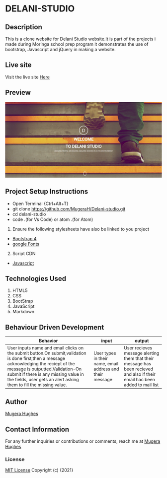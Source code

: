 # DELANI-STUDIO

## Description

This is a clone website for Delani Studio website.It is part of the projects i made during Moringa school prep program it demonstrates the use of bootstrap, Javascript and jQuery in making a website.

## Live site

Visit the live site [Here](https://mugerah.github.io/Delani-studio/)

## Preview

![image](assets/h.jpg)

## Project Setup Instructions

- Open Terminal {Ctrl+Alt+T}
- git clone https://github.com/MugeraH/Delani-studio.git
- cd delani-studio
- code .(for Vs Code) or atom .(for Atom)

1. Ensure the following stylesheets have also be linked to you project

- [Bootstrap 4](https://maxcdn.bootstrapcdn.com/bootstrap/4.0.0/css/bootstrap.min.css)
- [google Fonts](https://use.fontawesome.com/releases/v5.5.0/css/all.css)

2. Script CDN

- [Javascript](https://ajax.googleapis.com/ajax/libs/jquery/3.5.1/jquery.min.js)

## Technologies Used

1. HTML5
2. CSS
3. BootStrap
4. JavaScript
5. Markdown

## Behaviour Driven Development

| Behavior| input | output |
| -------- | -------- | -------- |
|User inputs name and email clicks on the submit button.On submit,validation is done first,then a message acknowledging the reciept of the message is outputted.Validation-On submit if there is any missing value in the fields, user gets an alert asking them to fill the missing value.| User types in their name, email address and their message    | User recieves message alerting them that their message has been recieved and also if their email hac been added to mail list  |




## Author

[Mugera Hughes](https://github.com/MugeraH)

## Contact Information

For any further inquiries or contributions or comments, reach me at [Mugera Hughes](https://github.com/MugeraH)

### License

[MIT License](https://github.com/MugeraH/Delani-studio/blob/main/license) Copyright (c) {2021}
